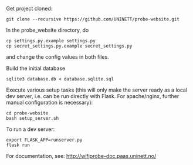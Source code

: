 Get project cloned:
```
git clone --recursive https://github.com/UNINETT/probe-website.git
```

In the probe_website directory, do
```
cp settings.py.example settings.py
cp secret_settings.py.example secret_settings.py
```
and change the config values in both files.

Build the initial database
```
sqlite3 database.db < database.sqlite.sql
```

Execute various setup tasks (this will only make the server ready as a local dev server, i.e. can be run directly with Flask. For apache/nginx, further manual configuration is necessary):
```
cd probe-website
bash setup_server.sh
```

To run a dev server:
```
export FLASK_APP=runserver.py
flask run
```

For documentation, see: http://wifiprobe-doc.paas.uninett.no/
